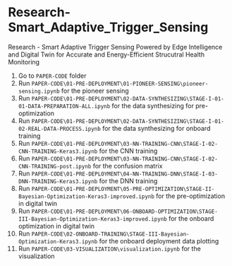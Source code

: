 # Research-Smart_Adaptive_Trigger_Sensing
Research - Smart Adaptive Trigger Sensing Powered by Edge Intelligence and Digital Twin for Accurate and Energy-Efficient Strucutral Health Monitoring

1. Go to `PAPER-CODE` folder
2. Run `PAPER-CODE\01-PRE-DEPLOYMENT\01-PIONEER-SENSING\pioneer-sensing.ipynb` for the pioneer sensing
3. Run `PAPER-CODE\01-PRE-DEPLOYMENT\02-DATA-SYNTHESIZING\STAGE-I-01-01-DATA-PREPARATION-ALL.ipynb` for the data synthesizing for pre-optimization
4. Run `PAPER-CODE\01-PRE-DEPLOYMENT\02-DATA-SYNTHESIZING\STAGE-I-01-02-REAL-DATA-PROCESS.ipynb` for the data synthesizing for onboard training
5. Run `PAPER-CODE\01-PRE-DEPLOYMENT\03-NN-TRAINING-CNN\STAGE-I-02-CNN-TRAINING-Keras3.ipynb` for the CNN training
6. Run `PAPER-CODE\01-PRE-DEPLOYMENT\03-NN-TRAINING-CNN\STAGE-I-02-CNN-TRAINING-post.ipynb` for the confusion matrix
7. Run `PAPER-CODE\01-PRE-DEPLOYMENT\04-NN-TRAINING-DNN\STAGE-I-03-DNN-TRAINING-Keras3.ipynb` for the DNN training
8. Run `PAPER-CODE\01-PRE-DEPLOYMENT\05-PRE-OPTIMIZATION\STAGE-II-Bayesian-Optimization-Keras3-improved.ipynb` for the pre-optimization in digital twin
9. Run `PAPER-CODE\01-PRE-DEPLOYMENT\06-ONBOARD-OPTIMIZATION\STAGE-III-Bayesian-Optimization-Keras3-improved.ipynb` for the onboard optimization in digital twin
10. Run `PAPER-CODE\02-ONBOARD-TRAINING\STAGE-III-Bayesian-Optimization-Keras3.ipynb` for the onboard deployment data plotting
11. Run `PAPER-CODE\03-VISUALIZATION\visualization.ipynb` for the visualization